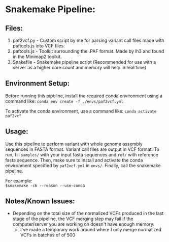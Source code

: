 # Snakemake Pipeline:
## Files:
1. paf2vcf.py - Custom script by me for parsing variant call files made with paftools.js into VCF files.
2. paftools.js - Toolkit surrounding the .PAF format. Made by lh3 and found in the Minimap2 toolkit.
3. Snakefile - Snakemake pipeline script (Recommended for use with a server as a higher core count and memory will help in real time)

## Environment Setup:
Before running this pipeline, install the required conda environment using a command like: ```conda env create -f ./envs/paf2vcf.yml```

To activate the conda environment, use a command like: ```conda activate paf2vcf```

## Usage:
Use this pipeline to perform variant with whole genome assembly sequences in FASTA format. Variant call files are output in VCF format. To run, fill ```samples/``` with your input fasta sequences and ```ref/``` with reference fasta sequence. Then, make sure to install and activate the conda environment specified by ```paf2vcf.yml``` in ```envs/```. Finally, call the snakemake pipeline.


For example:<br>
```$snakemake -c6 --reason --use-conda```<br>

## Notes/Known Issues:
- Depending on the total size of the normalized VCFs produced in the last stage 
of the pipeline, the VCF merging step may fail if the computer/server you are 
working on doesn't have enough memory.
    - I've made a temporary work around where I only merge normalized VCFs in batches of
    of 500
